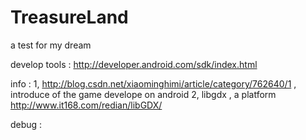 TreasureLand
============

a test for my dream


develop tools :
   http://developer.android.com/sdk/index.html  


info :
1, http://blog.csdn.net/xiaominghimi/article/category/762640/1  , introduce of the game develope on android
2, libgdx , a platform 
   http://www.it168.com/redian/libGDX/







debug :
        <activity
            android:name="com.example.androidtest.LoginActivity"
            android:label="@string/app_name"
            android:windowSoftInputMode="adjustResize|stateVisible" >
   		<intent-filter>
			    <action android:name="android.intent.action.MAIN"/>
			    <category android:name="android.intent.category.LAUNCHER"/>
			</intent-filter>  
		</activity>
